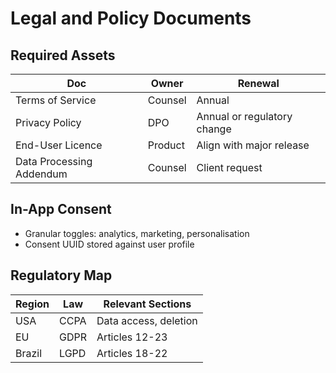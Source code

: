 <!-- docs/Legal-Policies.md -->

# Legal and Policy Documents

## Required Assets
| Doc | Owner | Renewal |
|-----|-------|---------|
| Terms of Service | Counsel | Annual |
| Privacy Policy | DPO | Annual or regulatory change |
| End-User Licence | Product | Align with major release |
| Data Processing Addendum | Counsel | Client request |

## In-App Consent
* Granular toggles: analytics, marketing, personalisation  
* Consent UUID stored against user profile

## Regulatory Map
| Region | Law | Relevant Sections |
|--------|-----|-------------------|
| USA | CCPA | Data access, deletion |
| EU | GDPR | Articles 12-23 |
| Brazil | LGPD | Articles 18-22 |
